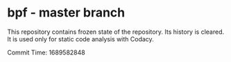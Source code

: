 # bpf - master branch

This repository contains frozen state of the repository.
Its history is cleared. It is used only for static code
analysis with Codacy.

Commit Time: 1689582848